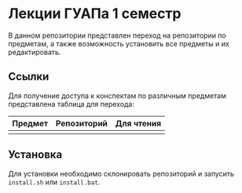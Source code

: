 # Лекции ГУАПа 1 семестр

В данном репозитории представлен переход на репозитории по предметам, а также возможность
установить все предметы и их редактировать.

## Ссылки 

Для получение доступа к конспектам по различным предметам представлена таблица для перехода:

| Предмет | Репозиторий | Для чтения |
|---------|-------------|--------|
|         |             |        |

## Установка 

Для установки необходимо склонировать репозиторий и запусить `install.sh` или `install.bat`.


